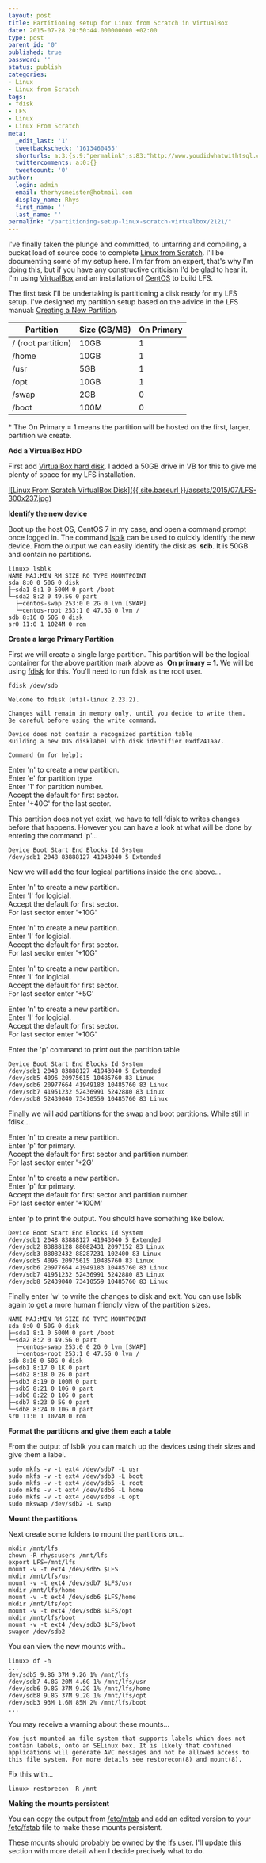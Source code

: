 ```yaml
---
layout: post
title: Partitioning setup for Linux from Scratch in VirtualBox
date: 2015-07-28 20:50:44.000000000 +02:00
type: post
parent_id: '0'
published: true
password: ''
status: publish
categories:
- Linux
- Linux from Scratch
tags:
- fdisk
- LFS
- Linux
- Linux From Scratch
meta:
  _edit_last: '1'
  tweetbackscheck: '1613460455'
  shorturls: a:3:{s:9:"permalink";s:83:"http://www.youdidwhatwithtsql.com/partitioning-setup-linux-scratch-virtualbox/2121/";s:7:"tinyurl";s:26:"http://tinyurl.com/nphvzzt";s:4:"isgd";s:19:"http://is.gd/WyGQMv";}
  twittercomments: a:0:{}
  tweetcount: '0'
author:
  login: admin
  email: therhysmeister@hotmail.com
  display_name: Rhys
  first_name: ''
  last_name: ''
permalink: "/partitioning-setup-linux-scratch-virtualbox/2121/"
---
```

I've finally taken the plunge and committed, to untarring and compiling, a bucket load of source code to complete [Linux from Scratch](http://www.linuxfromscratch.org/). I'll be documenting some of my setup here. I'm far from an expert, that's why I'm doing this, but if you have any constructive criticism I'd be glad to hear it. I'm using [VirtualBox](https://www.virtualbox.org/) and an installation of [CentOS](https://www.centos.org/) to build LFS.

The first task I'll be undertaking is partitioning a disk ready for my LFS setup. I've designed my partition setup based on the advice in the LFS manual: [Creating a New Partition](http://www.linuxfromscratch.org/lfs/view/stable/chapter02/creatingpartition.html).

| Partition | Size (GB/MB) | On Primary |
| --- | --- | --- |
| / (root partition) | 10GB | 1 |
| /home | 10GB | 1 |
| /usr | 5GB | 1 |
| /opt | 10GB | 1 |
| /swap | 2GB | 0 |
| /boot | 100M | 0 |

\* The On Primary = 1 means the partition will be hosted on the first, larger, partition we create.

**Add a VirtualBox HDD**

First add [VirtualBox hard disk](https://www.virtualbox.org/manual/ch05.html). I added a 50GB drive in VB for this to give me plenty of space for my LFS installation.

[![Linux From Scratch VirtualBox Disk]({{ site.baseurl }}/assets/2015/07/LFS-300x237.jpg)](http://www.youdidwhatwithtsql.com/wp-content/uploads/2015/07/LFS.jpg)

**Identify the new device**

Boot up the host OS, CentOS 7 in my case, and open a command prompt once logged in. The command [lsblk](https://access.redhat.com/documentation/en-US/Red_Hat_Enterprise_Linux/6/html/Deployment_Guide/s1-sysinfo-filesystems.html) can be used to quickly identify the new device. From the output we can easily identify the disk as&nbsp; **sdb**. It is 50GB and contain no partitions.

```
linux> lsblk
NAME MAJ:MIN RM SIZE RO TYPE MOUNTPOINT
sda 8:0 0 50G 0 disk
├─sda1 8:1 0 500M 0 part /boot
└─sda2 8:2 0 49.5G 0 part
  ├─centos-swap 253:0 0 2G 0 lvm [SWAP]
  └─centos-root 253:1 0 47.5G 0 lvm /
sdb 8:16 0 50G 0 disk
sr0 11:0 1 1024M 0 rom
```

**Create a large Primary Partition**

First we will create a single large partition. This partition will be the logical container for the above partition mark above as&nbsp; **On primary = 1.** We will be using [fdisk](http://tldp.org/HOWTO/Partition/fdisk_partitioning.html) for this. You'll need to run fdisk as the root user.

```
fdisk /dev/sdb
```

```
Welcome to fdisk (util-linux 2.23.2).

Changes will remain in memory only, until you decide to write them.
Be careful before using the write command.

Device does not contain a recognized partition table
Building a new DOS disklabel with disk identifier 0xdf241aa7.

Command (m for help):
```

Enter 'n' to create a new partition.  
Enter 'e' for partition type.  
Enter '1' for partition number.  
Accept the default for first sector.  
Enter '+40G' for the last sector.

This partition does not yet exist, we have to tell fdisk to writes changes before that happens. However you can have a look at what will be done by entering the command 'p'...

```
Device Boot Start End Blocks Id System
/dev/sdb1 2048 83888127 41943040 5 Extended
```

Now we will add the four logical partitions inside the one above...

Enter 'n' to create a new partition.  
Enter 'l' for logicial.  
Accept the default for first sector.  
For last sector enter '+10G'

Enter 'n' to create a new partition.  
Enter 'l' for logicial.  
Accept the default for first sector.  
For last sector enter '+10G'

Enter 'n' to create a new partition.  
Enter 'l' for logicial.  
Accept the default for first sector.  
For last sector enter '+5G'

Enter 'n' to create a new partition.  
Enter 'l' for logicial.  
Accept the default for first sector.  
For last sector enter '+10G'

Enter the 'p' command to print out the partition table

```
Device Boot Start End Blocks Id System
/dev/sdb1 2048 83888127 41943040 5 Extended
/dev/sdb5 4096 20975615 10485760 83 Linux
/dev/sdb6 20977664 41949183 10485760 83 Linux
/dev/sdb7 41951232 52436991 5242880 83 Linux
/dev/sdb8 52439040 73410559 10485760 83 Linux
```

Finally we will add partitions for the swap and boot partitions. While still in fdisk...

Enter 'n' to create a new partition.  
Enter 'p' for primary.  
Accept the default for first sector and partition number.  
For last sector enter '+2G'

Enter 'n' to create a new partition.  
Enter 'p' for primary.  
Accept the default for first sector and partition number.  
For last sector enter '+100M'

Enter 'p to print the output. You should have something like below.

```
Device Boot Start End Blocks Id System
/dev/sdb1 2048 83888127 41943040 5 Extended
/dev/sdb2 83888128 88082431 2097152 83 Linux
/dev/sdb3 88082432 88287231 102400 83 Linux
/dev/sdb5 4096 20975615 10485760 83 Linux
/dev/sdb6 20977664 41949183 10485760 83 Linux
/dev/sdb7 41951232 52436991 5242880 83 Linux
/dev/sdb8 52439040 73410559 10485760 83 Linux
```

Finally enter 'w' to write the changes to disk and exit. You can use lsblk again to get a more human friendly view of the partition sizes.

```
NAME MAJ:MIN RM SIZE RO TYPE MOUNTPOINT
sda 8:0 0 50G 0 disk
├─sda1 8:1 0 500M 0 part /boot
└─sda2 8:2 0 49.5G 0 part
  ├─centos-swap 253:0 0 2G 0 lvm [SWAP]
  └─centos-root 253:1 0 47.5G 0 lvm /
sdb 8:16 0 50G 0 disk
├─sdb1 8:17 0 1K 0 part
├─sdb2 8:18 0 2G 0 part
├─sdb3 8:19 0 100M 0 part
├─sdb5 8:21 0 10G 0 part
├─sdb6 8:22 0 10G 0 part
├─sdb7 8:23 0 5G 0 part
└─sdb8 8:24 0 10G 0 part
sr0 11:0 1 1024M 0 rom
```

**Format the partitions and give them each a table**

From the output of lsblk you can match up the devices using their sizes and give them a label.

```
sudo mkfs -v -t ext4 /dev/sdb7 -L usr
sudo mkfs -v -t ext4 /dev/sdb3 -L boot
sudo mkfs -v -t ext4 /dev/sdb5 -L root
sudo mkfs -v -t ext4 /dev/sdb6 -L home
sudo mkfs -v -t ext4 /dev/sdb8 -L opt
sudo mkswap /dev/sdb2 -L swap
```

**Mount the partitions**

Next create some folders to mount the partitions on....

```
mkdir /mnt/lfs
chown -R rhys:users /mnt/lfs
export LFS=/mnt/lfs
mount -v -t ext4 /dev/sdb5 $LFS
mkdir /mnt/lfs/usr
mount -v -t ext4 /dev/sdb7 $LFS/usr
mkdir /mnt/lfs/home
mount -v -t ext4 /dev/sdb6 $LFS/home
mkdir /mnt/lfs/opt
mount -v -t ext4 /dev/sdb8 $LFS/opt
mkdir /mnt/lfs/boot
mount -v -t ext4 /dev/sdb3 $LFS/boot
swapon /dev/sdb2
```

You can view the new mounts with..

```
linux> df -h
...
dev/sdb5 9.8G 37M 9.2G 1% /mnt/lfs
/dev/sdb7 4.8G 20M 4.6G 1% /mnt/lfs/usr
/dev/sdb6 9.8G 37M 9.2G 1% /mnt/lfs/home
/dev/sdb8 9.8G 37M 9.2G 1% /mnt/lfs/opt
/dev/sdb3 93M 1.6M 85M 2% /mnt/lfs/boot
...
```

You may receive a warning about these mounts...

```
You just mounted an file system that supports labels which does not
contain labels, onto an SELinux box. It is likely that confined
applications will generate AVC messages and not be allowed access to
this file system. For more details see restorecon(8) and mount(8).
```

Fix this with...

```
linux> restorecon -R /mnt
```

**Making the mounts persistent**

You can copy the output from [/etc/mtab](https://en.wikipedia.org/wiki/Mtab) and add an edited version to your [/etc/fstab](https://en.wikipedia.org/wiki/Fstab) file to make these mounts persistent.

These mounts should probably be owned by the [lfs user](http://www.linuxfromscratch.org/lfs/view/6.5/chapter04/addinguser.html). I'll update this section with more detail when I decide precisely what to do.

